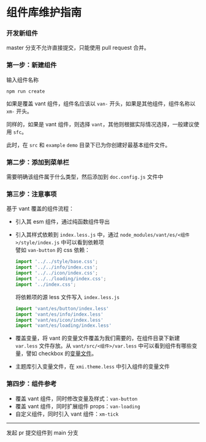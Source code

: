 # 组件库维护指南

### 开发新组件

master 分支不允许直接提交，只能使用 pull request 合并。

### 第一步：新建组件

输入组件名称
```
npm run create
```

如果是覆盖 vant 组件，组件名应该以 `van-` 开头，如果是其他组件，组件名称以 `xm-` 开头。

同样的，如果是 vant 组件，则选择 `vant`，其他则根据实际情况选择，一般建议使用 `sfc`。

此时，在 `src` 和 `example` `demo` 目录下已为你创建好最基本组件文件。


### 第二步：添加到菜单栏

需要明确该组件属于什么类型，然后添加到 `doc.config.js` 文件中

### 第三步：注意事项

基于 vant 覆盖的组件流程：

[comment]: <> (1. 创建 js 与 less 分离模式的组件)

[comment]: <> (2. 覆盖组件为纯函数组件，render 为 jsx 语法)

[comment]: <> (3. 样式需要引入该组件依赖的其他 vant 组件样式，譬如 Button 依赖了 loading、icon 组件样式，需要手动在此处引入)


[comment]: <> (第二步：对于 vant 组件的覆盖，你需要做的：)

- 引入其 esm 组件，通过纯函数组件导出
- 引入其样式依赖到 `index.less.js` 中，通过 `node_modules/vant/es/<组件>/style/index.js` 中可以看到依赖项  
  譬如 `van-button` 的 css 依赖：
    ```js
    import '../../style/base.css';
    import '../../info/index.css';
    import '../../icon/index.css';
    import '../../loading/index.css';
    import '../index.css';
    ```
  将依赖项的源 less 文件写入 `index.less.js`
  ```js
  import 'vant/es/button/index.less'
  import 'vant/es/info/index.less'
  import 'vant/es/icon/index.less'
  import 'vant/es/loading/index.less'
  ```
- 覆盖变量，将 vant 的变量文件覆盖为我们需要的，在组件目录下新建 `var.less` 文件存放。从 `vant/src/<组件>/var.less` 中可以看到组件有哪些变量，譬如 checkbox 的[变量文件](https://github.com/youzan/vant/blob/dev/src/checkbox/var.less)。
  
- 主题库引入变量文件，在 `xmi.theme.less` 中引入组件的变量文件


### 第四步：组件参考

- 覆盖 vant 组件，同时修改变量及样式：`van-button`
- 覆盖 vant 组件，同时扩展组件 props：`van-loading`
- 自定义组件，同时引入 vant 组件：`xm-tick`
----
发起 pr 提交组件到 main 分支
